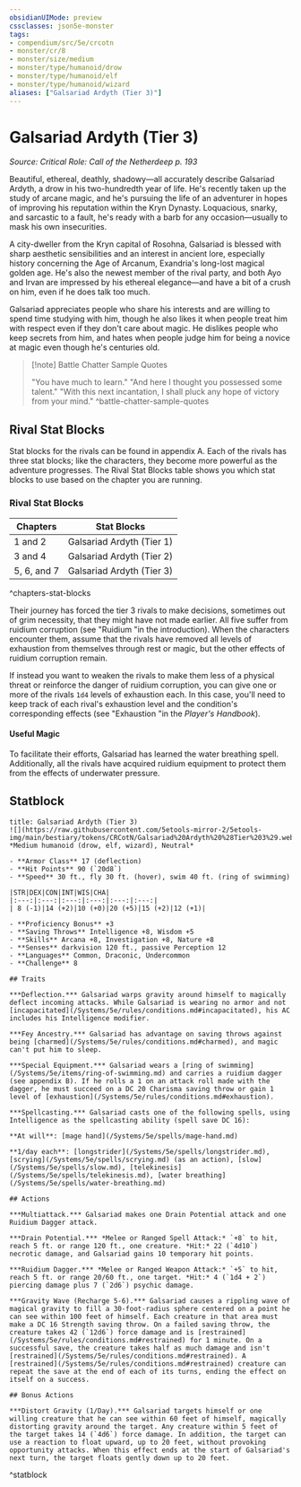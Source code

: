 ```yaml
---
obsidianUIMode: preview
cssclasses: json5e-monster
tags:
- compendium/src/5e/crcotn
- monster/cr/8
- monster/size/medium
- monster/type/humanoid/drow
- monster/type/humanoid/elf
- monster/type/humanoid/wizard
aliases: ["Galsariad Ardyth (Tier 3)"]
---
```

# Galsariad Ardyth (Tier 3)
*Source: Critical Role: Call of the Netherdeep p. 193*  

Beautiful, ethereal, deathly, shadowy—all accurately describe Galsariad Ardyth, a drow in his two-hundredth year of life. He's recently taken up the study of arcane magic, and he's pursuing the life of an adventurer in hopes of improving his reputation within the Kryn Dynasty. Loquacious, snarky, and sarcastic to a fault, he's ready with a barb for any occasion—usually to mask his own insecurities.

A city-dweller from the Kryn capital of Rosohna, Galsariad is blessed with sharp aesthetic sensibilities and an interest in ancient lore, especially history concerning the Age of Arcanum, Exandria's long-lost magical golden age. He's also the newest member of the rival party, and both Ayo and Irvan are impressed by his ethereal elegance—and have a bit of a crush on him, even if he does talk too much.

Galsariad appreciates people who share his interests and are willing to spend time studying with him, though he also likes it when people treat him with respect even if they don't care about magic. He dislikes people who keep secrets from him, and hates when people judge him for being a novice at magic even though he's centuries old.

> [!note] Battle Chatter Sample Quotes
> 
> "You have much to learn." "And here I thought you possessed some talent." "With this next incantation, I shall pluck any hope of victory from your mind."
^battle-chatter-sample-quotes

## Rival Stat Blocks

Stat blocks for the rivals can be found in appendix A. Each of the rivals has three stat blocks; like the characters, they become more powerful as the adventure progresses. The Rival Stat Blocks table shows you which stat blocks to use based on the chapter you are running.

### Rival Stat Blocks

| Chapters | Stat Blocks |
|----------|-------------|
| 1 and 2 | Galsariad Ardyth (Tier 1) |
| 3 and 4 | Galsariad Ardyth (Tier 2) |
| 5, 6, and 7 | Galsariad Ardyth (Tier 3) |
^chapters-stat-blocks

Their journey has forced the tier 3 rivals to make decisions, sometimes out of grim necessity, that they might have not made earlier. All five suffer from ruidium corruption (see "Ruidium "in the introduction). When the characters encounter them, assume that the rivals have removed all levels of exhaustion from themselves through rest or magic, but the other effects of ruidium corruption remain.

If instead you want to weaken the rivals to make them less of a physical threat or reinforce the danger of ruidium corruption, you can give one or more of the rivals `1d4` levels of exhaustion each. In this case, you'll need to keep track of each rival's exhaustion level and the condition's corresponding effects (see "Exhaustion "in the *Player's Handbook*).

#### Useful Magic

To facilitate their efforts, Galsariad has learned the water breathing spell. Additionally, all the rivals have acquired ruidium equipment to protect them from the effects of underwater pressure.

## Statblock

```ad-statblock
title: Galsariad Ardyth (Tier 3)
![](https://raw.githubusercontent.com/5etools-mirror-2/5etools-img/main/bestiary/tokens/CRCotN/Galsariad%20Ardyth%20%28Tier%203%29.webp#token)
*Medium humanoid (drow, elf, wizard), Neutral*

- **Armor Class** 17 (deflection)
- **Hit Points** 90 (`20d8`)
- **Speed** 30 ft., fly 30 ft. (hover), swim 40 ft. (ring of swimming)

|STR|DEX|CON|INT|WIS|CHA|
|:---:|:---:|:---:|:---:|:---:|:---:|
| 8 (-1)|14 (+2)|10 (+0)|20 (+5)|15 (+2)|12 (+1)|

- **Proficiency Bonus** +3
- **Saving Throws** Intelligence +8, Wisdom +5
- **Skills** Arcana +8, Investigation +8, Nature +8
- **Senses** darkvision 120 ft., passive Perception 12
- **Languages** Common, Draconic, Undercommon
- **Challenge** 8

## Traits

***Deflection.*** Galsariad warps gravity around himself to magically deflect incoming attacks. While Galsariad is wearing no armor and not [incapacitated](/Systems/5e/rules/conditions.md#incapacitated), his AC includes his Intelligence modifier.

***Fey Ancestry.*** Galsariad has advantage on saving throws against being [charmed](/Systems/5e/rules/conditions.md#charmed), and magic can't put him to sleep.

***Special Equipment.*** Galsariad wears a [ring of swimming](/Systems/5e/items/ring-of-swimming.md) and carries a ruidium dagger (see appendix B). If he rolls a 1 on an attack roll made with the dagger, he must succeed on a DC 20 Charisma saving throw or gain 1 level of [exhaustion](/Systems/5e/rules/conditions.md#exhaustion).

***Spellcasting.*** Galsariad casts one of the following spells, using Intelligence as the spellcasting ability (spell save DC 16):

**At will**: [mage hand](/Systems/5e/spells/mage-hand.md)

**1/day each**: [longstrider](/Systems/5e/spells/longstrider.md), [scrying](/Systems/5e/spells/scrying.md) (as an action), [slow](/Systems/5e/spells/slow.md), [telekinesis](/Systems/5e/spells/telekinesis.md), [water breathing](/Systems/5e/spells/water-breathing.md)

## Actions

***Multiattack.*** Galsariad makes one Drain Potential attack and one Ruidium Dagger attack.

***Drain Potential.*** *Melee or Ranged Spell Attack:* `+8` to hit, reach 5 ft. or range 120 ft., one creature. *Hit:* 22 (`4d10`) necrotic damage, and Galsariad gains 10 temporary hit points.

***Ruidium Dagger.*** *Melee or Ranged Weapon Attack:* `+5` to hit, reach 5 ft. or range 20/60 ft., one target. *Hit:* 4 (`1d4 + 2`) piercing damage plus 7 (`2d6`) psychic damage.

***Gravity Wave (Recharge 5-6).*** Galsariad causes a rippling wave of magical gravity to fill a 30-foot-radius sphere centered on a point he can see within 100 feet of himself. Each creature in that area must make a DC 16 Strength saving throw. On a failed saving throw, the creature takes 42 (`12d6`) force damage and is [restrained](/Systems/5e/rules/conditions.md#restrained) for 1 minute. On a successful save, the creature takes half as much damage and isn't [restrained](/Systems/5e/rules/conditions.md#restrained). A [restrained](/Systems/5e/rules/conditions.md#restrained) creature can repeat the save at the end of each of its turns, ending the effect on itself on a success.

## Bonus Actions

***Distort Gravity (1/Day).*** Galsariad targets himself or one willing creature that he can see within 60 feet of himself, magically distorting gravity around the target. Any creature within 5 feet of the target takes 14 (`4d6`) force damage. In addition, the target can use a reaction to float upward, up to 20 feet, without provoking opportunity attacks. When this effect ends at the start of Galsariad's next turn, the target floats gently down up to 20 feet.
```
^statblock